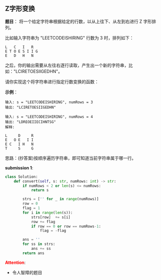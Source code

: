 ## Z字形变换
**题目**：
将一个给定字符串根据给定的行数，以从上往下、从左到右进行 Z 字形排列。

比如输入字符串为 "LEETCODEISHIRING" 行数为 3 时，排列如下：
```
L   C   I   R
E T O E S I I G
E   D   H   N
```

之后，你的输出需要从左往右逐行读取，产生出一个新的字符串，比如："LCIRETOESIIGEDHN"。

请你实现这个将字符串进行指定行数变换的函数：

**示例**：
```
输入: s = "LEETCODEISHIRING", numRows = 3
输出: "LCIRETOESIIGEDHN"
```
```
输入: s = "LEETCODEISHIRING", numRows = 4
输出: "LDREOEIIECIHNTSG"
解释:

L     D     R
E   O E   I I
E C   I H   N
T     S     G
```

思路：(抄答案)按顺序遍历字符串，即可知道当前字符串属于哪一行。

**submission 1**:
```python
class Solution:
    def convert(self, s: str, numRows: int) -> str:
        if numRows < 2 or len(s) <= numRows:
            return s

        strs = ['' for _ in range(numRows)]
        row = 0
        flag = 1
        for i in range(len(s)):
            strs[row]  += s[i]
            row += flag
            if row == 0 or row == numRows-1:
                flag = -flag

        ans = ''
        for ss in strs:
            ans += ss
        return ans
```


<font color="#FF0000">**Attention**</font>:

- 令人智障的题目
